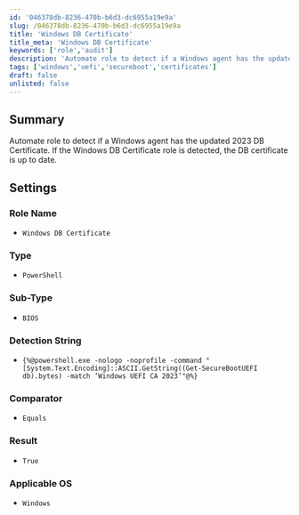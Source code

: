 ```yaml
---
id: '046378db-8236-470b-b6d3-dc6955a19e9a'
slug: /046378db-8236-470b-b6d3-dc6955a19e9a
title: 'Windows DB Certificate'
title_meta: 'Windows DB Certificate'
keywords: ['role','audit']
description: 'Automate role to detect if a Windows agent has the updated 2023 DB Certificate'
tags: ['windows','uefi','secureboot','certificates']
draft: false
unlisted: false
---
```


## Summary

Automate role to detect if a Windows agent has the updated 2023 DB Certificate. If the Windows DB Certificate role is detected, the DB certificate is up to date.

## Settings

### Role Name 

- `Windows DB Certificate`

### Type
- `PowerShell`

### Sub-Type
- `BIOS`

### Detection String

- `{%@powershell.exe -nologo -noprofile -command "[System.Text.Encoding]::ASCII.GetString((Get-SecureBootUEFI db).bytes) -match ‘Windows UEFI CA 2023’"@%}`

### Comparator

- `Equals`

### Result

- `True`

### Applicable OS

- `Windows`